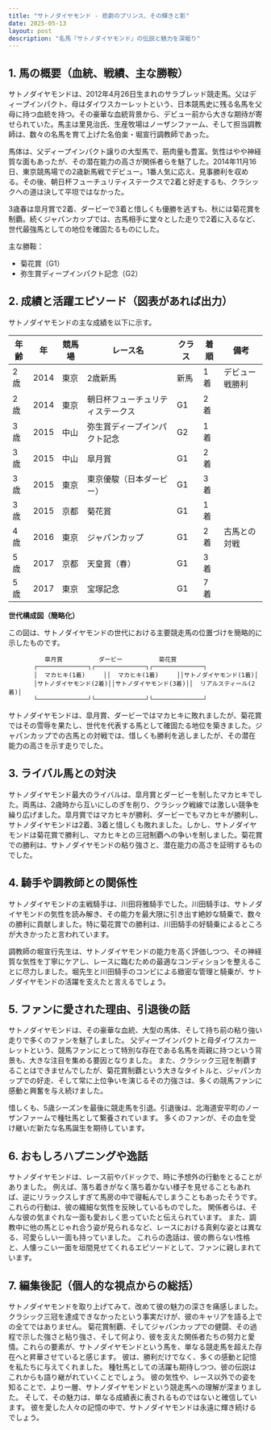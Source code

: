```yaml
---
title: "サトノダイヤモンド - 悲劇のプリンス、その輝きと影"
date: 2025-05-13
layout: post
description: "名馬『サトノダイヤモンド』の伝説と魅力を深堀り"
---
```


## 1. 馬の概要（血統、戦績、主な勝鞍）

サトノダイヤモンドは、2012年4月26日生まれのサラブレッド競走馬。父はディープインパクト、母はダイワスカーレットという、日本競馬史に残る名馬を父母に持つ血統を持つ。その豪華な血統背景から、デビュー前から大きな期待が寄せられていた。馬主は里見治氏、生産牧場はノーザンファーム、そして担当調教師は、数々の名馬を育て上げた名伯楽・堀宣行調教師であった。

馬体は、父ディープインパクト譲りの大型馬で、筋肉量も豊富。気性はやや神経質な面もあったが、その潜在能力の高さが関係者らを魅了した。2014年11月16日、東京競馬場での2歳新馬戦でデビュー。1番人気に応え、見事勝利を収める。その後、朝日杯フューチュリティステークスで2着と好走するも、クラシックへの道は決して平坦ではなかった。

3歳春は皐月賞で2着、ダービーで3着と惜しくも優勝を逃すも、秋には菊花賞を制覇。続くジャパンカップでは、古馬相手に堂々とした走りで2着に入るなど、世代最強馬としての地位を確固たるものにした。

主な勝鞍：
* 菊花賞（G1）
* 弥生賞ディープインパクト記念（G2）


## 2. 成績と活躍エピソード（図表があれば出力）

サトノダイヤモンドの主な成績を以下に示す。

| 年齢 | 年 | 競馬場 | レース名 | クラス | 着順 | 備考 |
|---|---|---|---|---|---|---|
| 2歳 | 2014 | 東京 | 2歳新馬 | 新馬 | 1着 | デビュー戦勝利 |
| 2歳 | 2014 | 東京 | 朝日杯フューチュリティステークス | G1 | 2着 | |
| 3歳 | 2015 | 中山 | 弥生賞ディープインパクト記念 | G2 | 1着 | |
| 3歳 | 2015 | 中山 | 皐月賞 | G1 | 2着 | |
| 3歳 | 2015 | 東京 | 東京優駿（日本ダービー） | G1 | 3着 | |
| 3歳 | 2015 | 京都 | 菊花賞 | G1 | 1着 | |
| 4歳 | 2016 | 東京 | ジャパンカップ | G1 | 2着 | 古馬との対戦 |
| 5歳 | 2017 | 京都 | 天皇賞（春） | G1 | 3着 | |
| 5歳 | 2017 | 東京 | 宝塚記念 | G1 | 7着 | |


**世代構成図（簡略化）**

この図は、サトノダイヤモンドの世代における主要競走馬の位置づけを簡略的に示したものです。

```
          皐月賞          ダービー          菊花賞
       ┌──────────────┐┌──────────────┐┌──────────────┐
       │  マカヒキ(1着)     ││  マカヒキ(1着)     ││サトノダイヤモンド(1着)│
       │サトノダイヤモンド(2着)││サトノダイヤモンド(3着)││  リアルスティール(2着)│
       └──────────────┘└──────────────┘└──────────────┘
```

サトノダイヤモンドは、皐月賞、ダービーではマカヒキに敗れましたが、菊花賞ではその雪辱を果たし、世代を代表する馬として確固たる地位を築きました。ジャパンカップでの古馬との対戦では、惜しくも勝利を逃しましたが、その潜在能力の高さを示す走りでした。


## 3. ライバル馬との対決

サトノダイヤモンド最大のライバルは、皐月賞とダービーを制したマカヒキでした。両馬は、2歳時から互いにしのぎを削り、クラシック戦線では激しい競争を繰り広げました。皐月賞ではマカヒキが勝利、ダービーでもマカヒキが勝利し、サトノダイヤモンドは2着、3着と惜しくも敗れました。しかし、サトノダイヤモンドは菊花賞で勝利し、マカヒキとの三冠制覇への争いを制しました。菊花賞での勝利は、サトノダイヤモンドの粘り強さと、潜在能力の高さを証明するものでした。


## 4. 騎手や調教師との関係性

サトノダイヤモンドの主戦騎手は、川田将雅騎手でした。川田騎手は、サトノダイヤモンドの気性を読み解き、その能力を最大限に引き出す絶妙な騎乗で、数々の勝利に貢献しました。特に菊花賞での勝利は、川田騎手の好騎乗によるところが大きかったと言われています。

調教師の堀宣行先生は、サトノダイヤモンドの能力を高く評価しつつ、その神経質な気性を丁寧にケアし、レースに臨むための最適なコンディションを整えることに尽力しました。堀先生と川田騎手のコンビによる緻密な管理と騎乗が、サトノダイヤモンドの活躍を支えたと言えるでしょう。


## 5. ファンに愛された理由、引退後の話

サトノダイヤモンドは、その豪華な血統、大型の馬体、そして持ち前の粘り強い走りで多くのファンを魅了しました。  父ディープインパクトと母ダイワスカーレットという、競馬ファンにとって特別な存在である名馬を両親に持つという背景も、大きな注目を集める要因となりました。  また、クラシック三冠を制覇することはできませんでしたが、菊花賞制覇という大きなタイトルと、ジャパンカップでの好走、そして常に上位争いを演じるその力強さは、多くの競馬ファンに感動と興奮を与え続けました。

惜しくも、5歳シーズンを最後に競走馬を引退。引退後は、北海道安平町のノーザンファームで種牡馬として繋養されています。  多くのファンが、その血を受け継いだ新たな名馬誕生を期待しています。


## 6. おもしろハプニングや逸話

サトノダイヤモンドは、レース前やパドックで、時に予想外の行動をとることがありました。  例えば、落ち着きがなく落ち着かない様子を見せることもあれば、逆にリラックスしすぎて馬房の中で寝転んでしまうこともあったそうです。  これらの行動は、彼の繊細な気性を反映しているものでした。  関係者らは、そんな彼の気まぐれな一面も愛おしく思っていたと伝えられています。  また、調教中に他の馬とじゃれ合う姿が見られるなど、レースにおける真剣な姿とは異なる、可愛らしい一面も持っていました。  これらの逸話は、彼の飾らない性格と、人懐っこい一面を垣間見せてくれるエピソードとして、ファンに親しまれています。


## 7. 編集後記（個人的な視点からの総括）

サトノダイヤモンドを取り上げてみて、改めて彼の魅力の深さを痛感しました。  クラシック三冠を達成できなかったという事実だけが、彼のキャリアを語る上での全てではありません。  菊花賞制覇、そしてジャパンカップでの健闘、その過程で示した強さと粘り強さ、そして何より、彼を支えた関係者たちの努力と愛情。これらの要素が、サトノダイヤモンドという馬を、単なる競走馬を超えた存在へと昇華させていると感じます。  彼は、勝利だけでなく、多くの感動と記憶を私たちに与えてくれました。  種牡馬としての活躍も期待しつつ、彼の伝説はこれからも語り継がれていくことでしょう。  彼の気性や、レース以外での姿を知ることで、より一層、サトノダイヤモンドという競走馬への理解が深まりました。  そして、その魅力は、単なる成績表に表されるものではないと確信しています。  彼を愛した人々の記憶の中で、サトノダイヤモンドは永遠に輝き続けるでしょう。
